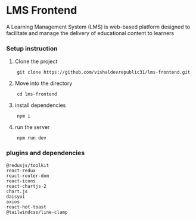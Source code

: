 
# LMS Frontend

A Learning Management System (LMS) is  web-based platform designed to facilitate and manage the delivery of educational content  to learners

### Setup instruction

1. Clone the project

```
    git clone https://github.com/vishaldevrepublic31/lms-frontend.git
```

2. Move into the directory

```
    cd lms-frontend
```

3. install dependencies

```
    npm i
```

4. run the server

```
    npm run dev
```

### plugins and dependencies

```
@reduxjs/toolkit
react-redux
react-router-dom
react-icons
react-chartjs-2 
chart.js 
daisyui 
axios 
react-hot-toast 
@tailwindcss/line-clamp
```
